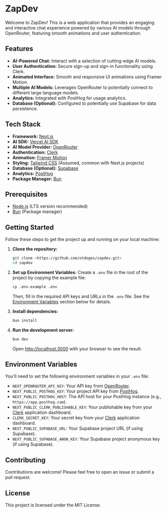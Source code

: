 # ZapDev

Welcome to ZapDev! This is a web application that provides an engaging and interactive chat experience powered by various AI models through OpenRouter, featuring smooth animations and user authentication.

## Features

*   **AI-Powered Chat:** Interact with a selection of cutting-edge AI models.
*   **User Authentication:** Secure sign-up and sign-in functionality using Clerk.
*   **Animated Interface:** Smooth and responsive UI animations using Framer Motion.
*   **Multiple AI Models:** Leverages OpenRouter to potentially connect to different large language models.
*   **Analytics:** Integrated with PostHog for usage analytics.
*   **Database (Optional):** Configured to potentially use Supabase for data persistence.

## Tech Stack

*   **Framework:** [Next.js](https://nextjs.org/)
*   **AI SDK:** [Vercel AI SDK](https://sdk.vercel.ai/)
*   **AI Model Provider:** [OpenRouter](https://openrouter.ai/)
*   **Authentication:** [Clerk](https://clerk.com/)
*   **Animation:** [Framer Motion](https://www.framer.com/motion/)
*   **Styling:** [Tailwind CSS](https://tailwindcss.com/) (Assumed, common with Next.js projects)
*   **Database (Optional):** [Supabase](https://supabase.com/)
*   **Analytics:** [PostHog](https://posthog.com/)
*   **Package Manager:** [Bun](https://bun.sh/)

## Prerequisites

*   [Node.js](https://nodejs.org/) (LTS version recommended)
*   [Bun](https://bun.sh/) (Package manager)

## Getting Started

Follow these steps to get the project up and running on your local machine:

1.  **Clone the repository:**
    ```bash
    git clone <https://github.com/otdoges/zapdev.git>
    cd zapdev
    ```

2.  **Set up Environment Variables:**
    Create a `.env` file in the root of the project by copying the example file:
    ```bash
    cp .env.example .env
    ```
    Then, fill in the required API keys and URLs in the `.env` file. See the [Environment Variables](#environment-variables) section below for details.

3.  **Install dependencies:**
    ```bash
    bun install
    ```

4.  **Run the development server:**
    ```bash
    bun dev
    ```
    Open [http://localhost:3000](http://localhost:3000) with your browser to see the result.

## Environment Variables

You'll need to set the following environment variables in your `.env` file:

*   `NEXT_OPENROUTER_API_KEY`: Your API key from [OpenRouter](https://openrouter.ai/).
*   `NEXT_PUBLIC_POSTHOG_KEY`: Your project API key from [PostHog](https://posthog.com/).
*   `NEXT_PUBLIC_POSTHOG_HOST`: The API host for your PostHog instance (e.g., `https://app.posthog.com`).
*   `NEXT_PUBLIC_CLERK_PUBLISHABLE_KEY`: Your publishable key from your [Clerk](https://clerk.com/) application dashboard.
*   `CLERK_SECRET_KEY`: Your secret key from your [Clerk](https://clerk.com/) application dashboard.
*   `NEXT_PUBLIC_SUPABASE_URL`: Your Supabase project URL (if using Supabase).
*   `NEXT_PUBLIC_SUPABASE_ANON_KEY`: Your Supabase project anonymous key (if using Supabase).

## Contributing

Contributions are welcome! Please feel free to open an issue or submit a pull request.

## License

This project is licensed under the MIT License.
